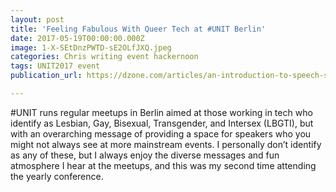 ```yaml
---
layout: post
title: 'Feeling Fabulous With Queer Tech at #UNIT Berlin'
date: 2017-05-19T00:00:00.000Z
image: 1-X-SEtDnzPWTD-sE2OLfJXQ.jpeg
categories: Chris writing event hackernoon
tags: UNIT2017 event
publication_url: https://dzone.com/articles/an-introduction-to-speech-synthesis-markup-languag

---
```

#UNIT runs regular meetups in Berlin aimed at those working in tech who identify as Lesbian, Gay, Bisexual, Transgender, and Intersex (LBGTI), but with an overarching message of providing a space for speakers who you might not always see at more mainstream events. I personally don’t identify as any of these, but I always enjoy the diverse messages and fun atmosphere I hear at the meetups, and this was my second time attending the yearly conference.
